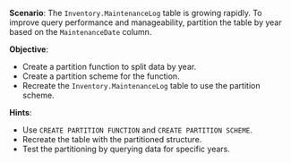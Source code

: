 **Scenario**:
The `Inventory.MaintenanceLog` table is growing rapidly. To improve query performance and manageability, partition the table by year based on the `MaintenanceDate` column.

**Objective**:
- Create a partition function to split data by year.
- Create a partition scheme for the function.
- Recreate the `Inventory.MaintenanceLog` table to use the partition scheme.

**Hints**:
- Use `CREATE PARTITION FUNCTION` and `CREATE PARTITION SCHEME`.
- Recreate the table with the partitioned structure.
- Test the partitioning by querying data for specific years.
